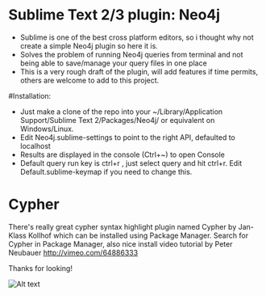 # Sublime Text 2/3 plugin: Neo4j

* Sublime is one of the best cross platform editors, so i thought why not create a simple Neo4j plugin so here it is.
* Solves the problem of running Neo4j queries from terminal and not being able to save/manage your query files in one place
* This is a very rough draft of the plugin, will add features if time permits, others are welcome to add to this project.


#Installation:
* Just make a clone of the repo into your ~/Library/Application Support/Sublime Text 2/Packages/Neo4j/ or equivalent on Windows/Linux.
* Edit Neo4j.sublime-settings to point to the right API, defaulted to localhost
* Results are displayed in the console (Ctrl+~) to open Console
* Default query run key is ctrl+r , just select query and hit ctrl+r. Edit Default.sublime-keymap if you need to change this.

# Cypher
There's really great cypher syntax highlight plugin named Cypher by Jan-Klass Kollhof which can be installed using Package Manager.
Search for Cypher in Package Manager, also nice install video tutorial by Peter Neubauer http://vimeo.com/64886333

Thanks for looking!

![Alt text](/sublime-text-neo4j.png "Sublime Neo4j Plugin")

